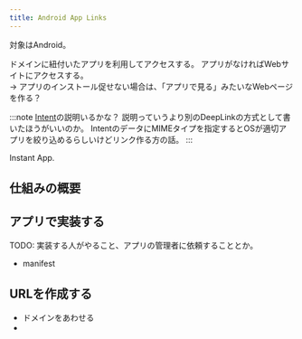 ```yaml
---
title: Android App Links
---
```


対象はAndroid。

ドメインに紐付いたアプリを利用してアクセスする。
アプリがなければWebサイトにアクセスする。  
 -> アプリのインストール促せない場合は、「アプリで見る」みたいなWebページを作る？

:::note
[Intent](https://developer.android.com/guide/components/intents-filters)の説明いるかな？
説明っていうより別のDeepLinkの方式として書いたほうがいいのか。
IntentのデータにMIMEタイプを指定するとOSが適切アプリを絞り込めるらしいけどリンク作る方の話。
:::

Instant App.

## 仕組みの概要

## アプリで実装する

TODO: 実装する人がやること、アプリの管理者に依頼することとか。

- manifest

## URLを作成する

- ドメインをあわせる
- 
